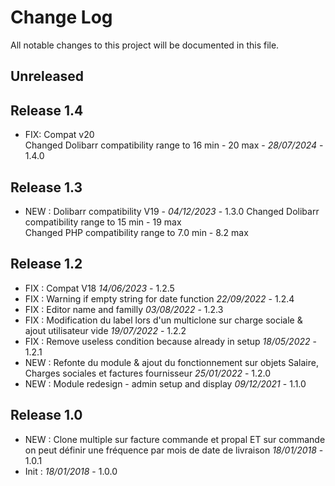 # Change Log
All notable changes to this project will be documented in this file.

## Unreleased



## Release 1.4

- FIX: Compat v20  
  Changed Dolibarr compatibility range to 16 min - 20 max - *28/07/2024* - 1.4.0

## Release 1.3

- NEW : Dolibarr compatibility V19 - *04/12/2023* - 1.3.0 
  	Changed Dolibarr compatibility range to 15 min - 19 max  
  	Changed PHP compatibility range to 7.0 min - 8.2 max

## Release 1.2

- FIX : Compat V18 *14/06/2023* - 1.2.5
- FIX : Warning if empty string for date function *22/09/2022* - 1.2.4
- FIX : Editor name and familly *03/08/2022* - 1.2.3
- FIX : Modification du label lors d'un multiclone sur charge sociale & ajout utilisateur vide *19/07/2022* - 1.2.2 
- FIX : Remove useless condition because already in setup *18/05/2022* - 1.2.1
- NEW : Refonte du module & ajout du fonctionnement sur objets Salaire, Charges sociales et factures fournisseur *25/01/2022* - 1.2.0
- NEW : Module redesign - admin setup and display *09/12/2021* - 1.1.0

## Release 1.0

- NEW : Clone multiple sur facture commande et propal ET sur commande on peut définir une fréquence par mois de date de livraison *18/01/2018* - 1.0.1
- Init : *18/01/2018* - 1.0.0
